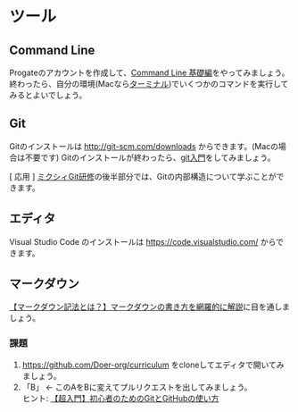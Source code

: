 # ツール

## Command Line

Progateのアカウントを作成して、[Command Line 基礎編](https://prog-8.com/courses/commandline)をやってみましょう。  
終わったら、自分の環境(Macなら[ターミナル](https://itips.krsw.biz/where-is-terminal-in-mac-how-to-run/))でいくつかのコマンドを実行してみるとよいでしょう。  

## Git

Gitのインストールは http://git-scm.com/downloads からできます。(Macの場合は不要です)
Gitのインストールが終わったら、[git入門](https://dotinstall.com/lessons/basic_git)をしてみましょう。

[ 応用 ] [ミクシィGit研修](https://docs.google.com/presentation/d/1EwjQnoqzzYsijrMNEsWGAj54yfQlbr2mvuxrDtKl-Ww/edit#slide=id.g3e0bd23512_0_0)の後半部分では、Gitの内部構造について学ぶことができます。

## エディタ

Visual Studio Code のインストールは https://code.visualstudio.com/ からできます。

## マークダウン

[【マークダウン記法とは？】マークダウンの書き方を網羅的に解説](https://backlog.com/ja/blog/how-to-write-markdown/)に目を通しましょう。

### 課題

1. https://github.com/Doer-org/curriculum をcloneしてエディタで開いてみましょう。
2. 「B」 <- このAをBに変えてプルリクエストを出してみましょう。  
ヒント: [【超入門】初心者のためのGitとGitHubの使い方](https://tech-blog.rakus.co.jp/entry/20200529/git)
